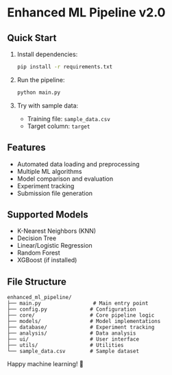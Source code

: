 # Enhanced ML Pipeline v2.0

## Quick Start

1. Install dependencies:
   ```bash
   pip install -r requirements.txt
   ```

2. Run the pipeline:
   ```bash
   python main.py
   ```

3. Try with sample data:
   - Training file: `sample_data.csv`
   - Target column: `target`

## Features

- Automated data loading and preprocessing
- Multiple ML algorithms
- Model comparison and evaluation
- Experiment tracking
- Submission file generation

## Supported Models

- K-Nearest Neighbors (KNN)
- Decision Tree
- Linear/Logistic Regression
- Random Forest
- XGBoost (if installed)

## File Structure

```
enhanced_ml_pipeline/
├── main.py                 # Main entry point
├── config.py              # Configuration
├── core/                  # Core pipeline logic
├── models/                # Model implementations
├── database/              # Experiment tracking
├── analysis/              # Data analysis
├── ui/                    # User interface
├── utils/                 # Utilities
└── sample_data.csv        # Sample dataset
```

Happy machine learning! 🚀
